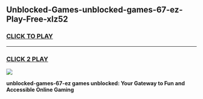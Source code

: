 
## Unblocked-Games-unblocked-games-67-ez-Play-Free-xlz52
<h3>
<a href="https://premium76.site?title=unblocked-games-67-ez&ref=19M">CLICK TO PLAY</a></h3>
<hr>

<h3>
<a href="https://premium76.site?title=unblocked-games-67-ez&ref=19M">CLICK 2 PLAY</a>
  
</h3>

<a href="https://premium76.site?title=unblocked-games-67-ez&ref=19M"><img src="https://clearcache.store/games.png"></a>


**unblocked-games-67-ez games unblocked: Your Gateway to Fun and Accessible Online Gaming**
